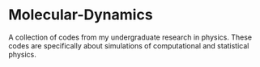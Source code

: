 # Molecular-Dynamics
A collection of codes from my undergraduate research in physics.
These codes are specifically about simulations of computational and statistical physics.
